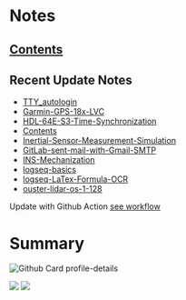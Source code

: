 <!--
**dino920135/dino920135** is a ✨ _special_ ✨ repository because its `README.md` (this file) appears on your GitHub profile.
-->
<!-- # About me -->
# Notes
## [Contents](https://dino920135.github.io/Notes/#/page/contents)
## Recent Update Notes
<!-- BLOG-POST-LIST:START -->
- [TTY_autologin](https://dino920135.github.io/Notes//#/page/TTY_autologin)
- [Garmin-GPS-18x-LVC](https://dino920135.github.io/Notes//#/page/Garmin-GPS-18x-LVC)
- [HDL-64E-S3-Time-Synchronization](https://dino920135.github.io/Notes//#/page/HDL-64E-S3-Time-Synchronization)
- [Contents](https://dino920135.github.io/Notes//#/page/Contents)
- [Inertial-Sensor-Measurement-Simulation](https://dino920135.github.io/Notes//#/page/Inertial-Sensor-Measurement-Simulation)
- [GitLab-sent-mail-with-Gmail-SMTP](https://dino920135.github.io/Notes//#/page/GitLab-sent-mail-with-Gmail-SMTP)
- [INS-Mechanization](https://dino920135.github.io/Notes//#/page/INS-Mechanization)
- [logseq-basics](https://dino920135.github.io/Notes//#/page/logseq-basics)
- [logseq-LaTex-Formula-OCR](https://dino920135.github.io/Notes//#/page/logseq-LaTex-Formula-OCR)
- [ouster-lidar-os-1-128](https://dino920135.github.io/Notes//#/page/ouster-lidar-os-1-128)
<!-- BLOG-POST-LIST:END -->

Update with Github Action [see workflow](https://github.com/dino920135/dino920135/tree/main/.github/workflows)

# Summary
![Github Card profile-details](http://github-profile-summary-cards.vercel.app/api/cards/profile-details?username=dino920135&theme=github_dark)

![](http://github-profile-summary-cards.vercel.app/api/cards/stats?username=dino920135&theme=github_dark) ![](http://github-profile-summary-cards.vercel.app/api/cards/repos-per-language?username=dino920135&theme=github_dark)
